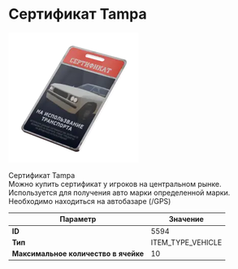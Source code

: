 # Сертификат Tampa

![Item Image](../img/5594.webp?raw=true)

Сертификат Tampa<br>Можно купить сертификат у игроков на центральном рынке.<br>Используется для получения авто марки определенной марки.<br>Необходимо находиться на автобазаре (/GPS)


| Параметр | Значение |
|----------|----------|
| **ID** | 5594 |
| **Тип** | ITEM_TYPE_VEHICLE |
| **Максимальное количество в ячейке** | 10 |

